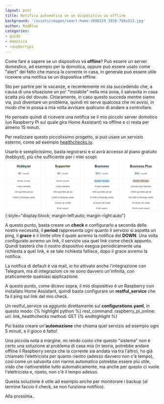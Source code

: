 ```yaml
---
layout: post
title: Notifica automatica se un dispositivo va offline
background: '/assets/images/smart-home-3096219_1920-768x512.jpg'
author: RedBlue
categories: 
- guide
- domotica
- raspberrypi
---
```


Come fare a sapere se un dispositivo va **offline**? Può essere un server domestico, ad esempio per la domotica, oppure può essere usato come "alert" del fatto che manca la corrente in casa, in generale può essere utile ricevere una notifica se un dispositiva offline.

Sto per partire per le vacanze, e recentemente mi sta succedendo che, a causa di una situazione un po' "instabile" nella mia zona, il salvavita in casa scatta più del dovuto. Chiaramente, in caso questo succeda mentre siamo via, può diventare un problema, quindi mi serve qualcosa che mi avvisi, in modo che io possa a mia volta avvisare qualcuno di andare a controllare.

Ho pensato quindi di ricevere una notifica se il mio piccolo server domotico (un Raspberry Pi sul quale gira Home Assistant) va offline e ci resta per almeno 15 minuti.

Per realizzare questo piccolissimo progetto, si può usare un servizio esterno, come ad esempio [healthchecks.io](https://healthchecks.io/).

Usarlo è semplicissimo, basta registrarsi e si avrà accesso al piano gratuito (hobbyst), più che sufficiente per i miei scopi:
![healthcheck.io pricing](/assets/images/healthchecks_pricing.png){:style="display:block; margin-left:auto; margin-right:auto"}

A questo punto, basta creare un **check** e configurarlo a seconda delle nostre necessità, il **period** rappresenta ogni quanto il servizio si aspetta un ping, il **grace** è il limite oltre il quale avremo la notifica del **DOWN**. Una volta configurato avremo un link, il servizio usa quel link come check appunto. Quindi basterà che il nostro dispositivo esegua periodicamente una richiesta a quel link, e se tale richiesta fallisce, dopo il grace avremo la notifica.

La notifica di default è via mail, io ho attivato anche l'integrazione con Telegram, ma di integrazioni ce ne sono davvero un'infinita, con praticamente qualsiasi applicazione.

A questo punto, come dicevo sopra, il mio dispositivo è un Raspberry con installato Home Assistant, quindi basta configurare un **restful_service** che fa il ping sul link del mio check.

Un restful_service va aggiunto direttamente sul **configurations.yaml**, in questo modo:
{% highlight python %}
rest_command:
  raspberry_pi_online:
    url: *link_healthchecks*
    method: GET
{% endhighlight %}

Poi basta creare un'**automazione** che chiama quel servizio ad esempio ogni 5 minuti, e il gioco è fatto!

Una piccola nota a margine, mi rendo conto che questo "sistema" non è certo una soluzione al problema di casa mia (in teoria, potrebbe andare offline il Raspberry senza che la corrente sia andata via tra l'altro), ho già chiamato l'elettricista per quanto rientro (adesso davvero non c'è tempo), così come un salvavita con riarmo automatico potrebbe essere più utile, visto che riattiverebbe tutto automaticamente, ma anche per questo ci vuole l'elettricista e, ripeto, non c'è il tempo adesso.

Questa soluzione è utile ad esempio anche per monitorare i backup (al termine faccio il check, se non funziona notifico).

Alla prossima..